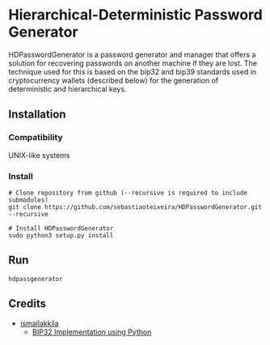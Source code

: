 # Hierarchical-Deterministic Password Generator
HDPasswordGenerator is a password generator and manager that offers a solution for recovering passwords on another machine if they are lost. The technique used for this is based on the bip32 and bip39 standards used in cryptocurrency wallets (described below) for the generation of deterministic and hierarchical keys.

## Installation
### Compatibility
UNIX-like systems
### Install
    # Clone repository from github (--recursive is required to include submodules)
    git clone https://github.com/sebastiaoteixeira/HDPasswordGenerator.git --recursive
    
    # Install HDPasswordGenerator
    sudo python3 setup.py install

## Run
    hdpassgenerator

## Credits
- [ismailakkila](https://github.com/ismailakkila 'ismailakkila')
  - [BIP32 Implementation using Python](https://github.com/ismailakkila/bip32 'BIP32 Implementation using Python')
